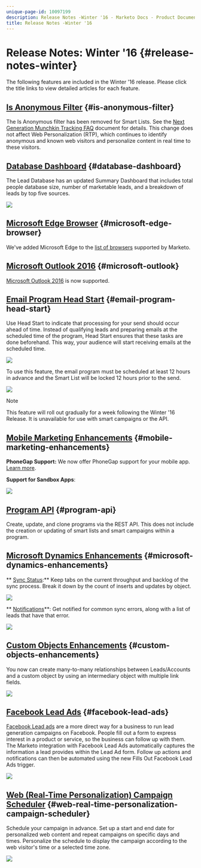 ```yaml
---
unique-page-id: 10097199
description: Release Notes -Winter '16 - Marketo Docs - Product Documentation
title: Release Notes -Winter '16
---
```


# Release Notes: Winter '16 {#release-notes-winter}

The following features are included in the Winter '16 release. Please click the title links to view detailed articles for each feature.

## [Is Anonymous Filter](../../product-docs/administration/additional-integrations/add-munchkin-tracking-code-to-your-website/next-generation-munchkin-tracking-faq.md) {#is-anonymous-filter}

The Is Anonymous filter has been removed for Smart Lists. See the [Next Generation Munchkin Tracking FAQ](../../product-docs/administration/additional-integrations/add-munchkin-tracking-code-to-your-website/next-generation-munchkin-tracking-faq.md) document for details. This change does not affect Web Personalization (RTP), which continues to identify anonymous and known web visitors and personalize content in real time to these visitors.

## [Database Dashboard](../../product-docs/core-marketo-concepts/smart-lists-and-static-lists/managing-people-in-smart-lists/database-dashboard.md)  {#database-dashboard}

The Lead Database has an updated Summary Dashboard that includes total people database size, number of marketable leads, and a breakdown of leads by top five sources.

![](assets/image2016-1-12-16-3a18-3a7.png)

## [Microsoft Edge Browser](../../product-docs/administration/setup-administration/supported-browsers.md) {#microsoft-edge-browser}

We've added Microsoft Edge to the [list of browsers](https://docs.marketo.com/display/public/DOCS/Supported+Browsers) supported by Marketo.

## [Microsoft Outlook 2016](../../product-docs/marketo-sales-insight/msi-outlook-plugin/install-the-marketo-email-add-in-for-outlook-with-a-registration-code.md) {#microsoft-outlook}

[Microsoft Outlook 2016](../../product-docs/marketo-sales-insight/msi-outlook-plugin/install-the-marketo-email-add-in-for-outlook-with-a-registration-code.md) is now supported.

## [Email Program Head Start](../../product-docs/email-marketing/email-programs/email-program-actions/head-start-for-email-programs.md) {#email-program-head-start}

Use Head Start to indicate that processing for your send should occur ahead of time. Instead of qualifying leads and preparing emails at the scheduled time of the program, Head Start ensures that these tasks are done beforehand. This way, your audience will start receiving emails at the scheduled time.

![](assets/image2016-1-11-15-3a38-3a3.png)

To use this feature, the email program must be scheduled at least 12 hours in advance and the Smart List will be locked 12 hours prior to the send.

![](assets/image2016-1-11-15-3a35-3a55.png)

>[!NOTE]
>
>This feature will roll out gradually for a week following the Winter '16 Release. It is unavailable for use with smart campaigns or the API.

## [Mobile Marketing Enhancements](help/marketo/product-docs/mobile-marketing/admin/add-a-mobile-app.md) {#mobile-marketing-enhancements}

**PhoneGap Support:** We now offer PhoneGap support for your mobile app. [Learn more](http://developers.marketo.com/documentation/mobile/phonegap-plugin/).

**Support for Sandbox Apps**:

![](assets/image2016-1-12-10-3a47-3a13.png)

## [Program API](http://developers.marketo.com/documentation/programs/) {#program-api}

Create, update, and clone programs via the REST API. This does not include the creation or updating of smart lists and smart campaigns within a program.

## [Microsoft Dynamics Enhancements](../../product-docs/crm-sync/microsoft-dynamics-sync/microsoft-dynamics-sync-details/sync-status.md) {#microsoft-dynamics-enhancements}

** [Sync Status](../../product-docs/crm-sync/microsoft-dynamics-sync/microsoft-dynamics-sync-details/sync-status.md):** Keep tabs on the current throughput and backlog of the sync process. Break it down by the count of inserts and updates by object.

![](assets/pending-backog-cropped.png)

** [Notifications](../../product-docs/core-marketo-concepts/miscellaneous/understanding-notifications/notification-types.md)**: Get notified for common sync errors, along with a list of leads that have that error.

![](assets/image2016-1-12-8-3a13-3a9.png)

## [Custom Objects Enhancements](../../product-docs/administration/marketo-custom-objects/create-marketo-custom-objects.md)  {#custom-objects-enhancements}

You now can create many-to-many relationships between Leads/Accounts and a custom object by using an intermediary object with multiple link fields.

![](assets/image2016-1-11-12-3a59-3a59.png)

## [Facebook Lead Ads](../../product-docs/demand-generation/facebook/set-up-facebook-lead-ads.md) {#facebook-lead-ads}

[Facebook Lead ads](https://www.facebook.com/business/a/lead-ads) are a more direct way for a business to run lead generation campaigns on Facebook. People fill out a form to express interest in a product or service, so the business can follow up with them. The Marketo integration with Facebook Lead Ads automatically captures the information a lead provides within the Lead Ad form. Follow up actions and notifications can then be automated using the new Fills Out Facebook Lead Ads trigger.

![](assets/image2016-1-11-10-3a20-3a39.png)

## [Web (Real-Time Personalization) Campaign Scheduler](../../product-docs/web-personalization/working-with-web-campaigns/schedule-a-web-campaign.md) {#web-real-time-personalization-campaign-scheduler}

Schedule your campaign in advance. Set up a start and end date for personalized web content and repeat campaigns on specific days and times. Personalize the schedule to display the campaign according to the web visitor's time or a selected time zone.

![](assets/image2016-1-14-8-3a36-3a36.png)

